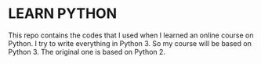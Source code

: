 # LEARN PYTHON

This repo contains the codes that I used when I learned an online course on Python. I try to write everything in Python 3. So my course will be based on Python 3. The original one is based on Python 2.
